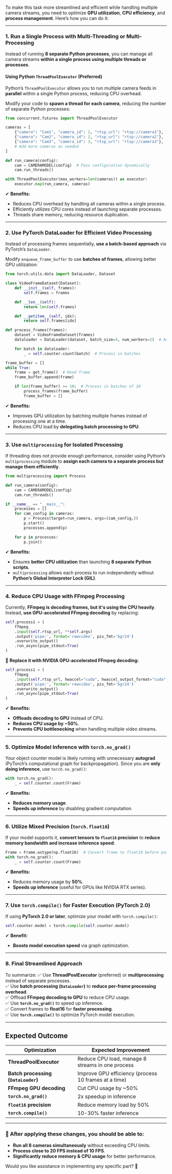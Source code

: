 To make this task more streamlined and efficient while handling multiple camera streams, you need to optimize **GPU utilization**, **CPU efficiency**, and **process management**. Here’s how you can do it:

---

### **1. Run a Single Process with Multi-Threading or Multi-Processing**
Instead of running **8 separate Python processes**, you can manage all camera streams **within a single process using multiple threads or processes**.

#### **Using Python `ThreadPoolExecutor` (Preferred)**
Python’s `ThreadPoolExecutor` allows you to run multiple camera feeds in **parallel** within a single Python process, reducing CPU overhead.

Modify your code to **spawn a thread for each camera**, reducing the number of separate Python processes:

```python
from concurrent.futures import ThreadPoolExecutor

cameras = [
    {"camera": "Cam1", "camera_id": 1, "rtsp_url": "rtsp://camera1"},
    {"camera": "Cam2", "camera_id": 2, "rtsp_url": "rtsp://camera2"},
    {"camera": "Cam3", "camera_id": 3, "rtsp_url": "rtsp://camera3"},
    # Add more cameras as needed
]

def run_camera(config):
    cam = CAMERAMODEL(config)  # Pass configuration dynamically
    cam.run_threads()

with ThreadPoolExecutor(max_workers=len(cameras)) as executor:
    executor.map(run_camera, cameras)
```
✔ **Benefits:**
- Reduces CPU overhead by handling all cameras within a single process.
- Efficiently utilizes CPU cores instead of launching separate processes.
- Threads share memory, reducing resource duplication.

---

### **2. Use PyTorch DataLoader for Efficient Video Processing**
Instead of processing frames sequentially, **use a batch-based approach** via PyTorch’s `DataLoader`. 

Modify `enqueue_frame_buffer` to use **batches of frames**, allowing better GPU utilization:

```python
from torch.utils.data import DataLoader, Dataset

class VideoFrameDataset(Dataset):
    def __init__(self, frames):
        self.frames = frames

    def __len__(self):
        return len(self.frames)

    def __getitem__(self, idx):
        return self.frames[idx]

def process_frames(frames):
    dataset = VideoFrameDataset(frames)
    dataloader = DataLoader(dataset, batch_size=4, num_workers=2)  # Adjust batch size

    for batch in dataloader:
        _ = self.counter.count(batch)  # Process in batches

frame_buffer = []
while True:
    frame = get_frame()  # Read frame
    frame_buffer.append(frame)

    if len(frame_buffer) >= 10:  # Process in batches of 10
        process_frames(frame_buffer)
        frame_buffer = []
```
✔ **Benefits:**
- Improves GPU utilization by batching multiple frames instead of processing one at a time.
- Reduces CPU load by **delegating batch processing to GPU**.

---

### **3. Use `multiprocessing` for Isolated Processing**
If threading does not provide enough performance, consider using Python’s `multiprocessing` module to **assign each camera to a separate process but manage them efficiently**.

```python
from multiprocessing import Process

def run_camera(config):
    cam = CAMERAMODEL(config)
    cam.run_threads()

if __name__ == "__main__":
    processes = []
    for cam_config in cameras:
        p = Process(target=run_camera, args=(cam_config,))
        p.start()
        processes.append(p)

    for p in processes:
        p.join()
```
✔ **Benefits:**
- Ensures **better CPU utilization** than launching **8 separate Python scripts**.
- `multiprocessing` allows each process to run independently without **Python’s Global Interpreter Lock (GIL)**.

---

### **4. Reduce CPU Usage with FFmpeg Processing**
Currently, **FFmpeg is decoding frames, but it's using the CPU heavily**. Instead, **use GPU-accelerated FFmpeg decoding** by replacing:

```python
self.process1 = (
    ffmpeg
    .input(self.rtsp_url, **self.args)
    .output('pipe:', format='rawvideo', pix_fmt='bgr24')
    .overwrite_output()
    .run_async(pipe_stdout=True)
)
```
🔻 **Replace it with NVIDIA GPU-accelerated FFmpeg decoding:**
```python
self.process1 = (
    ffmpeg
    .input(self.rtsp_url, hwaccel="cuda", hwaccel_output_format="cuda", vcodec="h264_cuvid")
    .output('pipe:', format='rawvideo', pix_fmt='bgr24')
    .overwrite_output()
    .run_async(pipe_stdout=True)
)
```
✔ **Benefits:**
- **Offloads decoding to GPU** instead of CPU.
- **Reduces CPU usage by ~50%**.
- **Prevents CPU bottlenecking** when handling multiple video streams.

---

### **5. Optimize Model Inference with `torch.no_grad()`**
Your object counter model is likely running with unnecessary **autograd** (PyTorch’s computational graph for backpropagation). Since you are **only doing inference**, use `torch.no_grad()`:

```python
with torch.no_grad():
    _ = self.counter.count(Frame)
```
✔ **Benefits:**
- **Reduces memory usage**.
- **Speeds up inference** by disabling gradient computation.

---

### **6. Utilize Mixed Precision (`torch.float16`)**
If your model supports it, **convert tensors to `float16` precision** to **reduce memory bandwidth and increase inference speed**:

```python
Frame = Frame.astype(np.float16)  # Convert frame to float16 before passing
with torch.no_grad():
    _ = self.counter.count(Frame)
```
✔ **Benefits:**
- Reduces memory usage by **50%**.
- **Speeds up inference** (useful for GPUs like NVIDIA RTX series).

---

### **7. Use `torch.compile()` for Faster Execution (PyTorch 2.0)**
If using **PyTorch 2.0 or later**, optimize your model with `torch.compile()`:

```python
self.counter.model = torch.compile(self.counter.model)
```
✔ **Benefit:**
- **Boosts model execution speed** via graph optimization.

---

### **8. Final Streamlined Approach**
To summarize:
✅ Use **ThreadPoolExecutor** (preferred) or **multiprocessing** instead of separate processes.  
✅ Use **batch processing (`DataLoader`)** to **reduce per-frame processing overhead**.  
✅ Offload **FFmpeg decoding to GPU** to reduce CPU usage.  
✅ Use **`torch.no_grad()`** to speed up inference.  
✅ Convert frames to **float16** for **faster processing**.  
✅ Use **`torch.compile()`** to optimize PyTorch model execution.

---

## **Expected Outcome**
| Optimization | Expected Improvement |
|-------------|----------------------|
| **ThreadPoolExecutor** | Reduce CPU load, manage 8 streams in one process |
| **Batch processing (`DataLoader`)** | Improve GPU efficiency (process 10 frames at a time) |
| **FFmpeg GPU decoding** | Cut CPU usage by ~50% |
| **`torch.no_grad()`** | 2x speedup in inference |
| **`float16` precision** | Reduce memory load by 50% |
| **`torch.compile()`** | 10-30% faster inference |

---

### **🚀 After applying these changes, you should be able to:**
- **Run all 8 cameras simultaneously** without exceeding CPU limits.
- **Process close to 20 FPS instead of 10 FPS**.
- **Significantly reduce memory & CPU usage** for better performance.

Would you like assistance in implementing any specific part? 🚀